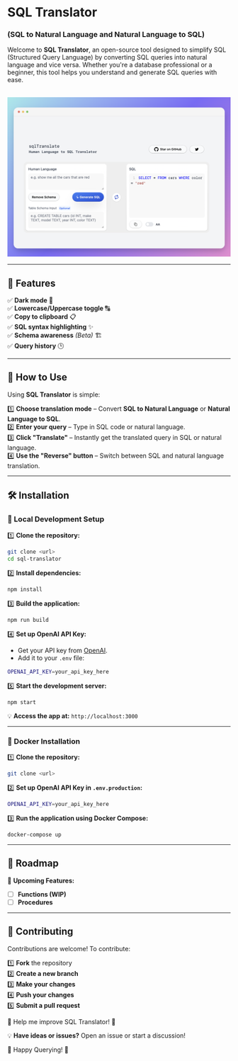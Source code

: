 # **SQL Translator**  
### **(SQL to Natural Language and Natural Language to SQL)**  

Welcome to **SQL Translator**, an open-source tool designed to simplify SQL (Structured Query Language) by converting SQL queries into natural language and vice versa. Whether you're a database professional or a beginner, this tool helps you understand and generate SQL queries with ease.  

<br>
<div align="center">
    <img src="https://github.com/Vishukk1503/OpenAi-SQL-Translator/blob/main/UI.png" width="600" />
</div>


---

## **🚀 Features**  

✅ **Dark mode** 🌙  
✅ **Lowercase/Uppercase toggle** 🔠  
✅ **Copy to clipboard** 📋  
✅ **SQL syntax highlighting** ✨  
✅ **Schema awareness** *(Beta)* 🏗  
✅ **Query history** 🕒  

---

## **📖 How to Use**  

Using **SQL Translator** is simple:  

1️⃣ **Choose translation mode** – Convert **SQL to Natural Language** or **Natural Language to SQL**.  
2️⃣ **Enter your query** – Type in SQL code or natural language.  
3️⃣ **Click "Translate"** – Instantly get the translated query in SQL or natural language.  
4️⃣ **Use the "Reverse" button** – Switch between SQL and natural language translation.  

---

## **🛠️ Installation**  

### **📍 Local Development Setup**  

1️⃣ **Clone the repository:**  
```bash
git clone <url>
cd sql-translator
```

2️⃣ **Install dependencies:**  
```bash
npm install
```

3️⃣ **Build the application:**  
```bash
npm run build
```

4️⃣ **Set up OpenAI API Key:**  
- Get your API key from [OpenAI](https://beta.openai.com/account/api-keys).  
- Add it to your `.env` file:  
```bash
OPENAI_API_KEY=your_api_key_here
```

5️⃣ **Start the development server:**  
```bash
npm start
```
💡 **Access the app at:** `http://localhost:3000`  

---

### **🐳 Docker Installation**  

1️⃣ **Clone the repository:**  
```bash
git clone <url>
```

2️⃣ **Set up OpenAI API Key in `.env.production`:**  
```bash
OPENAI_API_KEY=your_api_key_here
```

3️⃣ **Run the application using Docker Compose:**  
```bash
docker-compose up
```

---

## **📌 Roadmap**  

🚧 **Upcoming Features:**  
- [ ] **Functions (WIP)**  
- [ ] **Procedures**  

---

## **👥 Contributing**  

Contributions are welcome! To contribute:  

1️⃣ **Fork** the repository  
2️⃣ **Create a new branch**  
3️⃣ **Make your changes**  
4️⃣ **Push your changes**  
5️⃣ **Submit a pull request**  

📢 Help me improve SQL Translator! 🚀  



💡 **Have ideas or issues?** Open an issue or start a discussion!  


🚀 Happy Querying! 🎉
